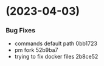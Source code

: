 #  (2023-04-03)


### Bug Fixes

* commands default path 0bb1723
* pm fork 52b9ba7
* trying to fix docker files 2b8ce52



